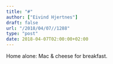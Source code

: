```yaml
---
title: "#"
author: ["Eivind Hjertnes"]
draft: false
url: "/2018/04/07//1288"
type: "post"
date: 2018-04-07T02:00:00+02:00
---
```


Home alone: Mac & cheese for breakfast.
